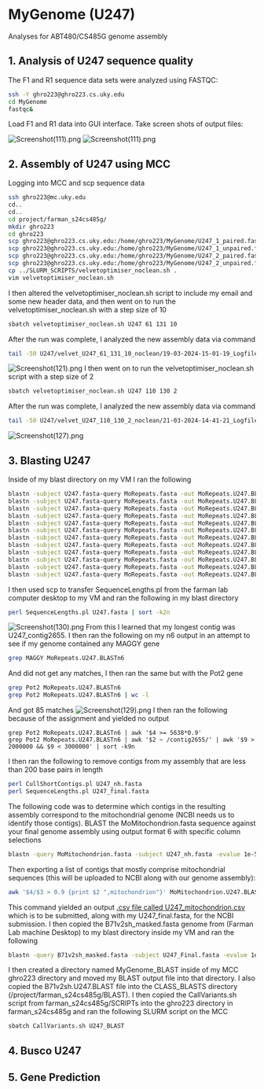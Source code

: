 # MyGenome (U247)
Analyses for ABT480/CS485G genome assembly

## 1. Analysis of U247 sequence quality
The F1 and R1 sequence data sets were analyzed using FASTQC:
```bash
ssh -Y ghro223@ghro223.cs.uky.edu
cd MyGenome
fastqc&
```
Load F1 and R1 data into GUI interface.
Take screen shots of output files: 

![Screenshot(111).png](data/U247_1_paired.png)
![Screenshot(111).png](data/U247_2_paired.png)

## 2. Assembly of U247 using MCC
Logging into MCC and scp sequence data
```bash
ssh ghro223@mc.uky.edu
cd..
cd..
cd project/farman_s24cs485g/
mkdir ghro223
cd ghro223
scp ghro223@ghro223.cs.uky.edu:/home/ghro223/MyGenome/U247_1_paired.fastq .
scp ghro223@ghro223.cs.uky.edu:/home/ghro223/MyGenome/U247_1_unpaired.fastq .
scp ghro223@ghro223.cs.uky.edu:/home/ghro223/MyGenome/U247_2_paired.fastq .
scp ghro223@ghro223.cs.uky.edu:/home/ghro223/MyGenome/U247_2_unpaired.fastq .
cp ../SLURM_SCRIPTS/velvetoptimiser_noclean.sh .
vim velvetoptimiser_noclean.sh
```
I then altered the velvetoptimiser_noclean.sh script to include my email and some new header data, and then went on to run the velvetoptimiser_noclean.sh with a step size of 10
```bash
sbatch velvetoptimiser_noclean.sh U247 61 131 10
```
After the run was complete, I analyzed the new assembly data via command
```bash
tail -50 U247/velvet_U247_61_131_10_noclean/19-03-2024-15-01-19_Logfile.txt
``` 
![Screenshot(121).png](data/Screenshot(121).png) 
I then went on to run the velvetoptimiser_noclean.sh script with a step size of 2
```bash
sbatch velvetoptimiser_noclean.sh U247 110 130 2
```
After the run was complete, I analyzed the new assembly data via command
```bash
tail -50 U247/velvet_U247_110_130_2_noclean/21-03-2024-14-41-21_Logfile.txt
```
![Screenshot(127).png](data/Screenshot(127).png)
## 3. Blasting U247
Inside of my blast directory on my VM I ran the following
```bash
blastn -subject U247.fasta-query MoRepeats.fasta -out MoRepeats.U247.BLASTn0 -evalue 1e-20 -outfmt 0
blastn -subject U247.fasta-query MoRepeats.fasta -out MoRepeats.U247.BLASTn1 -evalue 1e-20 -outfmt 1
blastn -subject U247.fasta-query MoRepeats.fasta -out MoRepeats.U247.BLASTn2 -evalue 1e-20 -outfmt 2
blastn -subject U247.fasta-query MoRepeats.fasta -out MoRepeats.U247.BLASTn3 -evalue 1e-20 -outfmt 3
blastn -subject U247.fasta-query MoRepeats.fasta -out MoRepeats.U247.BLASTn4 -evalue 1e-20 -outfmt 4
blastn -subject U247.fasta-query MoRepeats.fasta -out MoRepeats.U247.BLASTn5 -evalue 1e-20 -outfmt 5
blastn -subject U247.fasta-query MoRepeats.fasta -out MoRepeats.U247.BLASTn6 -evalue 1e-20 -outfmt 6
blastn -subject U247.fasta-query MoRepeats.fasta -out MoRepeats.U247.BLASTn7 -evalue 1e-20 -outfmt 7
blastn -subject U247.fasta-query MoRepeats.fasta -out MoRepeats.U247.BLASTn8 -evalue 1e-20 -outfmt 8
blastn -subject U247.fasta-query MoRepeats.fasta -out MoRepeats.U247.BLASTn9 -evalue 1e-20 -outfmt 9
blastn -subject U247.fasta-query MoRepeats.fasta -out MoRepeats.U247.BLASTn10 -evalue 1e-20 -outfmt 10
blastn -subject U247.fasta-query MoRepeats.fasta -out MoRepeats.U247.BLASTn11 -evalue 1e-20 -outfmt 11
```
I then used scp to transfer SequenceLengths.pl from the farman lab computer desktop to my VM and ran the following in my blast directory
```bash
perl SequenceLengths.pl U247.fasta | sort -k2n
```
![Screenshot(130).png](data/Screenshot(130).png)
From this I learned that my longest contig was U247_contig2655.
I then ran the following on my n6 output in an attempt to see if my genome contained any MAGGY gene
```bash
grep MAGGY MoRepeats.U247.BLASTn6
```
And did not get any matches, I then ran the same but with the Pot2 gene
```bash
grep Pot2 MoRepeats.U247.BLASTn6
grep Pot2 MoRepeats.U247.BLASTn6 | wc -l
```
And got 85 matches
![Screenshot(129).png](data/Screenshot(129).png)
I then ran the following because of the assignment and yielded no output
```blast
grep Pot2 MoRepeats.U247.BLASTn6 | awk '$4 >= 5638*0.9'
grep Pot2 MoRepeats.U247.BLASTn6 | awk '$2 ~ /contig2655/' | awk '$9 > 2000000 && $9 < 3000000' | sort -k9n
```
I then ran the following to remove contigs from my assembly that are less than 200 base pairs in length
```bash
perl CullShortContigs.pl U247_nh.fasta
perl SequenceLengths.pl U247_final.fasta
```
The following code was to determine which contigs in the resulting assembly correspond to the mitochondrial genome (NCBI needs us to identify those contigs).
BLAST the MoMitochondrion.fasta sequence against your final genome assembly using output format 6 with specific column selections
```bash
blastn -query MoMitochondrion.fasta -subject U247_nh.fasta -evalue 1e-50 -max_target_seqs 20000 -outfmt '6 qseqid sseqid slen length qstart qend sstart send btop' -out MoMitochondrion.U247.BLAST
```
Then exporting a list of contigs that mostly comprise mitochondrial sequences (this will be uploaded to NCBI along with our genome assembly):
```bash
awk '$4/$3 > 0.9 {print $2 ",mitochondrion"}' MoMitochondrion.U247.BLAST > U247_mitochondrion.csv
```
This command yielded an output [.csv file called U247_mitochondrion.csv](data/U247_mitochondrion.csv) which is to be submitted, along with my U247_final.fasta, for the NCBI submission. I then copied the B71v2sh_masked.fasta genome from (Farman Lab machine Desktop) to my blast directory inside my VM and ran the following 
```bash
blastn -query B71v2sh_masked.fasta -subject U247_Final.fasta -evalue 1e-50 -max_target_seqs 20000 -outfmt '6 qseqid sseqid qstart qend sstart send btop' -out B71v2sh.U247.BLAST
```
I then created a directory named MyGenome_BLAST inside of my MCC ghro223 directory and moved my BLAST output file into that directory. I also copied the B71v2sh.U247.BLAST file into the CLASS_BLASTS directory (/project/farman_s24cs485g/BLAST). I then copied the CallVariants.sh script from farman_s24cs485g/SCRIPTs into the ghro223 directory in farman_s24cs485g and ran the following SLURM script on the MCC
```bash
sbatch CallVariants.sh U247_BLAST
```
## 4. Busco U247
## 5. Gene Prediction
